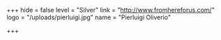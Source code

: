 +++
hide = false
level = "Silver"
link = "http://www.fromhereforus.com/"
logo = "/uploads/pierluigi.jpg"
name = "Pierluigi Oliverio"

+++
